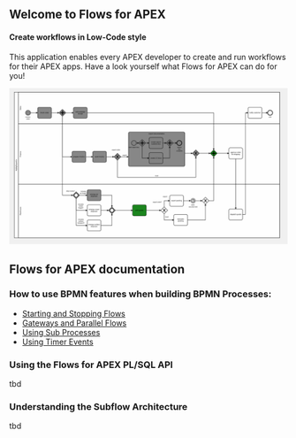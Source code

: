 ## Welcome to Flows for APEX

#### Create workflows in Low-Code style

This application enables every APEX developer to create and run workflows for their APEX apps. Have a look yourself what Flows for APEX can do for you!

![Example Process running](images/runningMyBigShippingExample.png)

## Flows for APEX documentation

### How to use BPMN features when building BPMN Processes:

- [Starting and Stopping Flows](StartingAndStoppingFlows.md)
- [Gateways and Parallel Flows](GatewaysAndParallelFlows.md)
- [Using Sub Processes](SubProcesses.md)
- [Using Timer Events](UsingTimerEvents.md)

### Using the Flows for APEX PL/SQL API

tbd

### Understanding the Subflow Architecture

tbd
